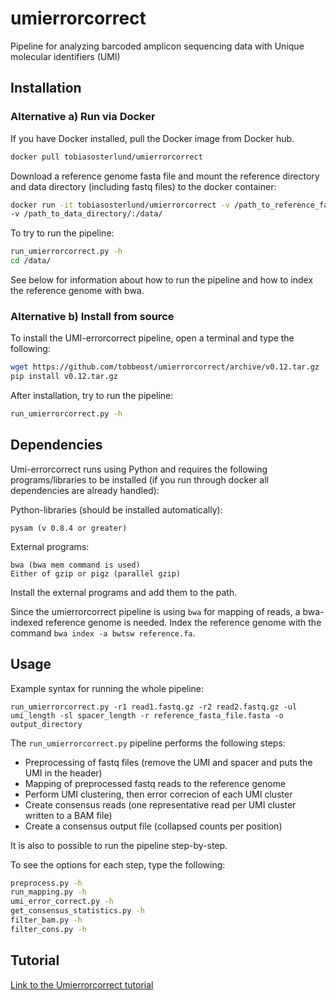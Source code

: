 # umierrorcorrect

Pipeline for analyzing  barcoded amplicon sequencing data with Unique molecular identifiers (UMI)

Installation
------------

### Alternative a) Run via Docker

If you have Docker installed, pull the Docker image from Docker hub.

```bash
docker pull tobiasosterlund/umierrorcorrect
```

Download a reference genome fasta file and mount the reference directory and data directory (including fastq files) to the docker container:

```bash
docker run -it tobiasosterlund/umierrorcorrect -v /path_to_reference_fasta_directory/:/references/ \\
-v /path_to_data_directory/:/data/
```
To try to run the pipeline:

```bash
run_umierrorcorrect.py -h
cd /data/
```

See below for information about how to run the pipeline and how to index the reference genome with bwa.

### Alternative b) Install from source

To install the UMI-errorcorrect pipeline, open a terminal and type the following:

```bash
wget https://github.com/tobbeost/umierrorcorrect/archive/v0.12.tar.gz
pip install v0.12.tar.gz
```
    
After installation, try to run the pipeline:

```bash
run_umierrorcorrect.py -h
```

Dependencies
------------

Umi-errorcorrect runs using Python and requires the following programs/libraries to be installed (if you run through docker all dependencies are already handled):

Python-libraries (should be installed automatically):

    pysam (v 0.8.4 or greater)

External programs:

    bwa (bwa mem command is used)
    Either of gzip or pigz (parallel gzip)

Install the external programs and add them to the path.

Since the umierrorcorrect pipeline is using `bwa` for mapping of reads, a bwa-indexed reference genome is needed. Index the reference genome with the command `bwa index -a bwtsw reference.fa`.

Usage
-----

Example syntax for running the whole pipeline:

    run_umierrorcorrect.py -r1 read1.fastq.gz -r2 read2.fastq.gz -ul umi_length -sl spacer_length -r reference_fasta_file.fasta -o output_directory

The ``run_umierrorcorrect.py`` pipeline performs the following steps:

- Preprocessing of fastq files (remove the UMI and spacer and puts the UMI in the header)
- Mapping of preprocessed fastq reads to the reference genome
- Perform UMI clustering, then error correcion of each UMI cluster
- Create consensus reads (one representative read per UMI cluster written to a BAM file)
- Create a consensus output file (collapsed counts per position)

It is also to possible to run the pipeline step-by-step.

To see the options for each step, type the following:

```bash
preprocess.py -h
run_mapping.py -h
umi_error_correct.py -h
get_consensus_statistics.py -h
filter_bam.py -h
filter_cons.py -h
```
Tutorial
--------

[Link to the Umierrorcorrect tutorial](https://github.com/tobbeost/umierrorcorrect/wiki/Tutorial)




